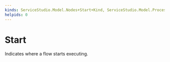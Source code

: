 ```yaml
---
kinds: ServiceStudio.Model.Nodes+Start+Kind, ServiceStudio.Model.ProcessNodes+Start+Kind
helpids: 0
---
```


# Start

Indicates where a flow starts executing.  

